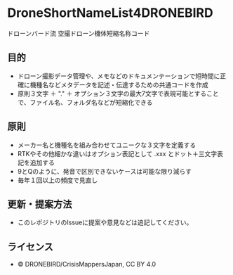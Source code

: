 # DroneShortNameList4DRONEBIRD
ドローンバード流 空撮ドローン機体短縮名称コード

## 目的
* ドローン撮影データ管理や、メモなどのドキュメンテーションで短時間に正確に機種名などメタデータを記述・伝達するための共通コードを作成
* 原則３文字 ＋ "." ＋ オプション３文字の最大7文字で表現可能とすることで、ファイル名、フォルダ名などが短縮化できる

## 原則
* メーカー名と機種名を組み合わせてユニークな３文字を定義する
* RTKやその他細かな違いはオプション表記として .xxx とドット＋三文字表記を追加する
* 9とQのように、発音で区別できないケースは可能な限り減らす
* 毎年１回以上の頻度で見直し

## 更新・提案方法
* このレポジトリのIssueに提案や意見などは追記してください。

## ライセンス
* © DRONEBIRD/CrisisMappersJapan, CC BY 4.0
